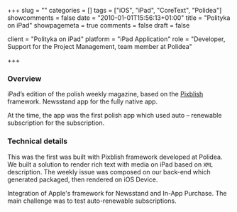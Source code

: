 +++
slug = ""
categories = []
tags = ["iOS", "iPad", "CoreText", "Polidea"]
showcomments = false
date = "2010-01-01T15:56:13+01:00"
title = "Polityka on iPad"
showpagemeta = true
comments = false
draft = false

client = "Polityka on iPad"
platform = "iPad Application"
role = "Developer, Support for the Project Management, team member at Polidea"

+++

### Overview

iPad’s edition of the polish weekly magazine, based on the [Pixblish]() framework. 
Newsstand app for the fully native app. 

At the time, the app was the first polish app which used auto – renewable subscription for the subscription.

### Technical details

This was the first was built with Pixblish framework developed at Polidea. We built a solution to render rich text with media on iPad based on `XML` description. The weekly issue was composed on our back-end which generated packaged, then rendered on iOS Device.

Integration of Apple's framework for Newsstand and In-App Purchase. The main challenge was to test auto-renewable subscriptions.